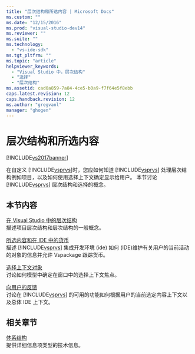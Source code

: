 ```yaml
---
title: "层次结构和所选内容 | Microsoft Docs"
ms.custom: ""
ms.date: "12/15/2016"
ms.prod: "visual-studio-dev14"
ms.reviewer: ""
ms.suite: ""
ms.technology: 
  - "vs-ide-sdk"
ms.tgt_pltfrm: ""
ms.topic: "article"
helpviewer_keywords: 
  - "Visual Studio 中，层次结构"
  - "选择"
  - "层次结构"
ms.assetid: cad0a859-7a84-4ce5-b0a9-f7f64e5f8ebb
caps.latest.revision: 12
caps.handback.revision: 12
ms.author: "gregvanl"
manager: "ghogen"
---
```

# 层次结构和所选内容
[!INCLUDE[vs2017banner](../../code-quality/includes/vs2017banner.md)]

在自定义 [!INCLUDE[vsprvs](../../code-quality/includes/vsprvs_md.md)]时，您应如何知道 [!INCLUDE[vsprvs](../../code-quality/includes/vsprvs_md.md)] 处理层次结构例如项目，以及如何使用选择上下文确定显示给用户。  本节讨论 [!INCLUDE[vsprvs](../../code-quality/includes/vsprvs_md.md)] 层次结构和选择的概念。  
  
## 本节内容  
 [在 Visual Studio 中的层次结构](../../extensibility/internals/hierarchies-in-visual-studio.md)  
 描述项目层次结构和层次结构的一般概念。  
  
 [所选内容和在 IDE 中的货币](../../extensibility/internals/selection-and-currency-in-the-ide.md)  
 描述 [!INCLUDE[vsprvs](../../code-quality/includes/vsprvs_md.md)] 集成开发环境 \(ide\) 如何 \(IDE\)维护有关用户的当前活动的对象的信息并允许 Vspackage 跟踪货币。  
  
 [选择上下文对象](../../extensibility/internals/selection-context-objects.md)  
 讨论如何模型中确定在窗口中的选择上下文焦点。  
  
 [向用户的反馈](../../extensibility/internals/feedback-to-the-user.md)  
 讨论在 [!INCLUDE[vsprvs](../../code-quality/includes/vsprvs_md.md)] 的可用的功能如何根据用户的当前选定内容上下文以及总体 IDE 上下文。  
  
## 相关章节  
 [体系结构](../../extensibility/internals/project-types-architecture.md)  
 提供详细信息项类型的技术信息。